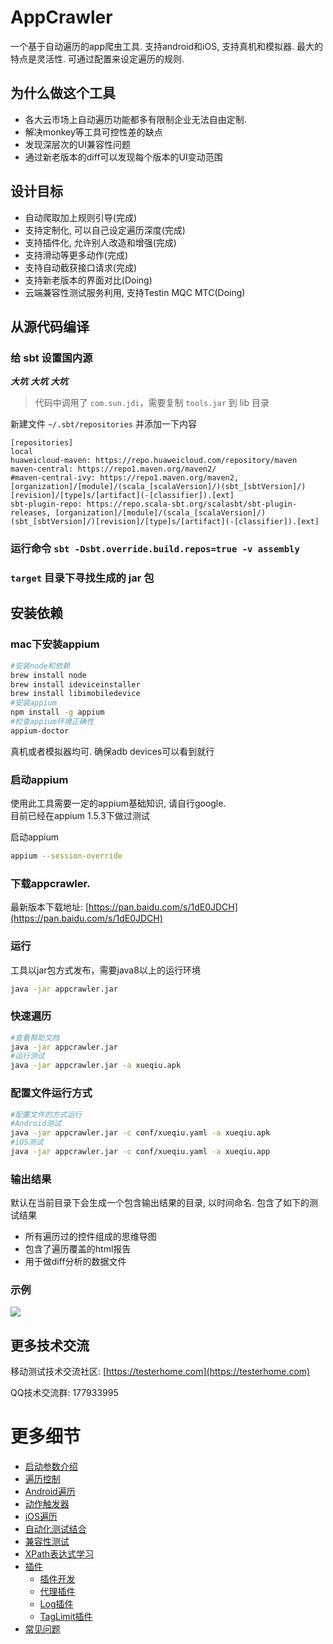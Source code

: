 # AppCrawler

一个基于自动遍历的app爬虫工具. 支持android和iOS, 支持真机和模拟器. 最大的特点是灵活性. 可通过配置来设定遍历的规则.

## 为什么做这个工具

* 各大云市场上自动遍历功能都多有限制企业无法自由定制.
* 解决monkey等工具可控性差的缺点
* 发现深层次的UI兼容性问题
* 通过新老版本的diff可以发现每个版本的UI变动范围

## 设计目标

* 自动爬取加上规则引导(完成)
* 支持定制化, 可以自己设定遍历深度(完成)
* 支持插件化, 允许别人改造和增强(完成)
* 支持滑动等更多动作(完成)
* 支持自动截获接口请求(完成)
* 支持新老版本的界面对比(Doing)
* 云端兼容性测试服务利用, 支持Testin MQC MTC(Doing)

## 从源代码编译

### 给 sbt 设置国内源
***大坑***
***大坑***
***大坑***
> 代码中调用了 `com.sun.jdi`，需要复制 `tools.jar` 到 lib 目录

新建文件 `~/.sbt/repositories` 并添加一下内容

```
[repositories]
local
huaweicloud-maven: https://repo.huaweicloud.com/repository/maven
maven-central: https://repo1.maven.org/maven2/
#maven-central-ivy: https://repo1.maven.org/maven2, [organization]/[module]/(scala_[scalaVersion]/)(sbt_[sbtVersion]/)[revision]/[type]s/[artifact](-[classifier]).[ext]
sbt-plugin-repo: https://repo.scala-sbt.org/scalasbt/sbt-plugin-releases, [organization]/[module]/(scala_[scalaVersion]/)(sbt_[sbtVersion]/)[revision]/[type]s/[artifact](-[classifier]).[ext]
```

### 运行命令 `sbt -Dsbt.override.build.repos=true -v assembly`

### `target` 目录下寻找生成的 jar 包

## 安装依赖

### mac下安装appium

```bash
#安装node和依赖
brew install node
brew install ideviceinstaller
brew install libimobiledevice
#安装appium
npm install -g appium
#检查appium环境正确性
appium-doctor
```

真机或者模拟器均可. 确保adb devices可以看到就行

### 启动appium

使用此工具需要一定的appium基础知识, 请自行google.  
目前已经在appium 1.5.3下做过测试  

启动appium

```bash
appium --session-override
```

### 下载appcrawler.

最新版本下载地址: [https://pan.baidu.com/s/1dE0JDCH](https://pan.baidu.com/s/1dE0JDCH)

### 运行
工具以jar包方式发布，需要java8以上的运行环境
```bash
java -jar appcrawler.jar  
```

### 快速遍历

```bash
#查看帮助文档
java -jar appcrawler.jar
#运行测试
java -jar appcrawler.jar -a xueqiu.apk
```

### 配置文件运行方式

```bash
#配置文件的方式运行
#Android测试
java -jar appcrawler.jar -c conf/xueqiu.yaml -a xueqiu.apk
#iOS测试
java -jar appcrawler.jar -c conf/xueqiu.yaml -a xueqiu.app
```

### 输出结果

默认在当前目录下会生成一个包含输出结果的目录, 以时间命名. 包含了如下的测试结果

* 所有遍历过的控件组成的思维导图
* 包含了遍历覆盖的html报告
* 用于做diff分析的数据文件

### 示例
![](https://testerhome.com/photo/2016/fa0f926206242ee24eab0c47d2030759.png)

## 更多技术交流

移动测试技术交流社区: [https://testerhome.com](https://testerhome.com)

QQ技术交流群: 177933995

# 更多细节
* [启动参数介绍](doc/启动参数介绍.md)
* [遍历控制](doc/遍历控制.md)
* [Android遍历](doc/Android遍历.md)
* [动作触发器](doc/动作触发器.md)
* [iOS遍历](doc/iOS遍历.md)
* [自动化测试结合](doc/自动化测试结合.md)
* [兼容性测试](doc/兼容性测试.md)
* [XPath表达式学习](doc/XPath表达式学习.md)
* [插件](doc/插件.md)
    * [插件开发](doc/插件开发.md)
    * [代理插件](doc/代理插件.md)
    * [Log插件](doc/Log插件.md)
    * [TagLimit插件](doc/TagLimit插件.md)
* [常见问题](doc/常见问题.md)

